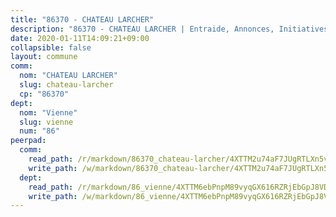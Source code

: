 ```yaml
---
title: "86370 - CHATEAU LARCHER"
description: "86370 - CHATEAU LARCHER | Entraide, Annonces, Initiatives"
date: 2020-01-11T14:09:21+09:00
collapsible: false
layout: commune
comm:
  nom: "CHATEAU LARCHER"
  slug: chateau-larcher
  cp: "86370"
dept:
  nom: "Vienne"
  slug: vienne
  num: "86"
peerpad:
  comm:
    read_path: /r/markdown/86370_chateau-larcher/4XTTM2u74aF7JUgRTLXn5vnFdU2EGSzkdc4eRWopNHA8ugD1v
    write_path: /w/markdown/86370_chateau-larcher/4XTTM2u74aF7JUgRTLXn5vnFdU2EGSzkdc4eRWopNHA8ugD1v-K3TgUUod9Mo7XTi5xjexKNJabAjgLCxkKb3crYDH7yoXmpzxq5ZyAvfSQoUBVvVXf8S38GLchMKFS9vVVzAJ7BfyiNX61C7FCC9BVioWVmg1qcnCbWK87ifeJLjRZ4zpPHFGH9RW
  dept:
    read_path: /r/markdown/86_vienne/4XTTM6ebPnpM89vyqGX616RZRjEbGpJ8VDNVdSCrMHCb86ALN
    write_path: /w/markdown/86_vienne/4XTTM6ebPnpM89vyqGX616RZRjEbGpJ8VDNVdSCrMHCb86ALN-K3TgUEmU2PzobkNvYrNtR4DXtgm1qYeknzdEZmszmUFpRSMDjV62q8xZv1nUQEJqGnnT9H399N9TnzZMyT3rgAM3pHPbqGxVD33vWNzCSkbf2kxHwBfenpixiJuwbWaCBERwmNeA
---
```


